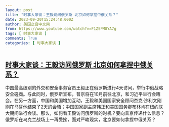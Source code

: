 ```yaml
---
layout: post
title: "时事大家谈：王毅访问俄罗斯 北京如何拿捏中俄关系？"
date: 2023-09-20T15:24:48.000Z
author: 美国之音中文网
from: https://www.youtube.com/watch?v=F1ZSPM8YA7g
tags: [ 时事大家谈 ]
comments: True
categories: [ 时事大家谈 ]
---
```

<!--1695223488000-->
[时事大家谈：王毅访问俄罗斯 北京如何拿捏中俄关系？](https://www.youtube.com/watch?v=F1ZSPM8YA7g)
------

<div>
中国最高级别的外交和安全事务官员王毅正在俄罗斯进行4天访问，举行中俄战略安全磋商。与此同时，俄罗斯宣布，普京将在10月前往北京，和习近平举行会晤会。在另一方面，中国和美国增加互动，王毅和美国国家安全顾问杰克·沙利文刚刚在马耳他结束了2天的会晤；中国国家副主席韩正和美国国务卿布林肯在纽约联大期间举行会谈。那么，如何看王毅访问俄罗斯的时机？要向普京传递什么信息？俄罗斯在乌克兰战场上一再受挫，面对严峻现实，北京要如何拿捏中俄关系？
</div>
